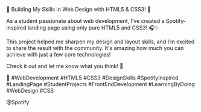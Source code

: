🚀 Building My Skills in Web Design with HTML5 & CSS3! 🚀

As a student passionate about web development, I’ve created a Spotify-inspired landing page using only pure HTML5 and CSS3! 🎧✨

This project helped me sharpen my design and layout skills, and I’m excited to share the result with the community. It's amazing how much you can achieve with just a few core technologies!

Check it out and let me know what you think! 💬

🔗 #WebDevelopment #HTML5 #CSS3 #DesignSkills #SpotifyInspired #LandingPage #StudentProjects #FrontEndDevelopment #LearningByDoing #WebDesign #CSS

@Spotify

